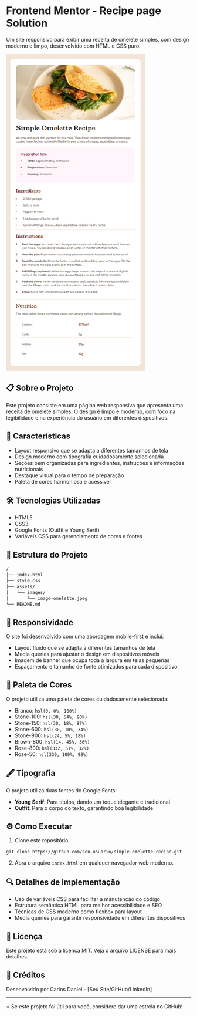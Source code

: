 # Frontend Mentor - Recipe page Solution

Um site responsivo para exibir uma receita de omelete simples, com design moderno e limpo, desenvolvido com HTML e CSS puro.

![](/simple-omelette-recipe.png)

## 📋 Sobre o Projeto

Este projeto consiste em uma página web responsiva que apresenta uma receita de omelete simples. O design é limpo e moderno, com foco na legibilidade e na experiência do usuário em diferentes dispositivos.

## 🚀 Características

- Layout responsivo que se adapta a diferentes tamanhos de tela
- Design moderno com tipografia cuidadosamente selecionada
- Seções bem organizadas para ingredientes, instruções e informações nutricionais
- Destaque visual para o tempo de preparação
- Paleta de cores harmoniosa e acessível

## 🛠️ Tecnologias Utilizadas

- HTML5
- CSS3
- Google Fonts (Outfit e Young Serif)
- Variáveis CSS para gerenciamento de cores e fontes

## 🧩 Estrutura do Projeto

```plaintext
/
├── index.html
├── style.css
├── assets/
│   └── images/
│       └── image-omelette.jpeg
└── README.md
```

## 📱 Responsividade

O site foi desenvolvido com uma abordagem mobile-first e inclui:

- Layout fluido que se adapta a diferentes tamanhos de tela
- Media queries para ajustar o design em dispositivos móveis
- Imagem de banner que ocupa toda a largura em telas pequenas
- Espaçamento e tamanho de fonte otimizados para cada dispositivo

## 🎨 Paleta de Cores

O projeto utiliza uma paleta de cores cuidadosamente selecionada:

- Branco: `hsl(0, 0%, 100%)`
- Stone-100: `hsl(30, 54%, 90%)`
- Stone-150: `hsl(30, 18%, 87%)`
- Stone-600: `hsl(30, 10%, 34%)`
- Stone-900: `hsl(24, 5%, 18%)`
- Brown-800: `hsl(14, 45%, 36%)`
- Rose-800: `hsl(332, 51%, 32%)`
- Rose-50: `hsl(330, 100%, 98%)`

## 🖋️ Tipografia

O projeto utiliza duas fontes do Google Fonts:

- **Young Serif**: Para títulos, dando um toque elegante e tradicional
- **Outfit**: Para o corpo do texto, garantindo boa legibilidade

## ⚙️ Como Executar

1. Clone este repositório:

```shellscript
git clone https://github.com/seu-usuario/simple-omelette-recipe.git
```

2. Abra o arquivo `index.html` em qualquer navegador web moderno.

## 🔍 Detalhes de Implementação

- Uso de variáveis CSS para facilitar a manutenção do código
- Estrutura semântica HTML para melhor acessibilidade e SEO
- Técnicas de CSS moderno como flexbox para layout
- Media queries para garantir responsividade em diferentes dispositivos

## 📝 Licença

Este projeto está sob a licença MIT. Veja o arquivo LICENSE para mais detalhes.

## 🙏 Créditos

Desenvolvido por Carlos Daniel - [Seu Site/GitHub/LinkedIn]

---

⭐️ Se este projeto foi útil para você, considere dar uma estrela no GitHub!
